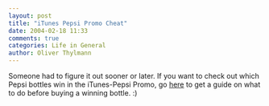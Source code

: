 ```yaml
---
layout: post
title: "iTunes Pepsi Promo Cheat"
date: 2004-02-18 11:33
comments: true
categories: Life in General
author: Oliver Thylmann
---
```



Someone had to figure it out sooner or later. If you want to check out which Pepsi bottles win in the iTunes-Pepsi Promo, go [here](http://www.macmerc.com/news/archives/1270) to get a guide on what to do before buying a winning bottle. :)

